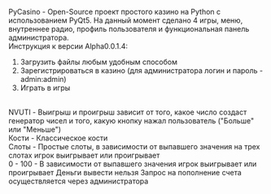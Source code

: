 PyCasino - Open-Source проект простого казино на Python с использованием PyQt5.
На данный момент сделано 4 игры, меню, внутреннее радио, профиль пользователя и функциональная панель администратора.
<br>
Инструкция к версии Alpha0.0.1.4:
1. Загрузить файлы любым удобным способом
2. Зарегистрироваться в казино (для администратора логин и пароль - admin:admin)
3. Играть в игры
<br>
NVUTI - Выигрыш и проигрыш зависит от того, какое число создаст генератор чисел и того, какую кнопку нажал пользователь ("Больше" или "Меньше")
<br>
Кости - Классическое кости
<br>
Слоты - Простые слоты, в зависимости от выпавшего значения на трех слотах игрок выигрывает или проигрывает
<br>
0 - 100 - В зависимости от выпавшего значения игрок выигрывает или проигрывает
Деньги вывести нельзя
Запрос на пополнение счета осуществляется через администратора
